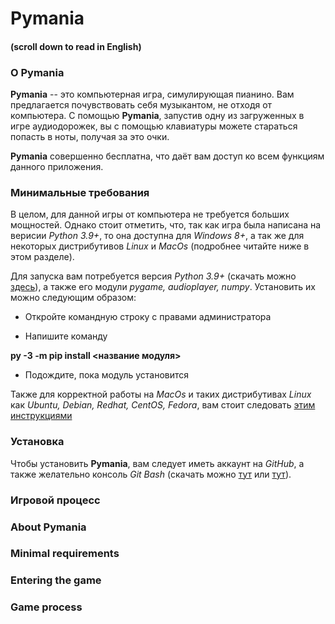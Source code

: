 # **Pymania**

#### (scroll down to read in English)

### О **Pymania**

**Pymania** -- это компьютерная игра, симулирующая пианино. Вам предлагается почувствовать себя музыкантом, не отходя от компьютера. С помощью **Pymania**, запустив одну из загруженных в игре аудиодорожек, вы с помощью клавиатуры можете стараться попасть в ноты, получая за это очки.

**Pymania** совершенно бесплатна, что даёт вам доступ ко всем функциям данного приложения.

### Минимальные требования

В целом, для данной игры от компьютера не требуется больших мощностей. Однако стоит отметить, что, так как игра была написана на верисии *Python 3.9+*, то она доступна для *Windows 8+*, а так же для некоторых дистрибутивов *Linux* и *MacOs* (подробнее читайте ниже в этом разделе).

Для запуска вам потребуется версия *Python 3.9+* (скачать можно [здесь](https://www.python.org/downloads/)), а также его модули *pygame, audioplayer, numpy*. Установить их можно следующим образом:

* Откройте командную строку с правами администратора

* Напишите команду 

****py -3 -m pip install <название модуля>****

* Подождите, пока модуль установится

Также для корректной работы на *MacOs* и таких дистрибутивах *Linux* как *Ubuntu, Debian, Redhat, CentOS, Fedora*, вам стоит следовать [этим инструкциями](www.pypi.org/project/audioplayer)

### Установка

Чтобы установить **Pymania**, вам следует иметь аккаунт на *GitHub*, а также желательно консоль *Git Bash* (скачать можно [тут](https://git-scm.com/downloads) или [тут](https://gitforwindows.org/)). 

### Игровой процесс

### About **Pymania**

### Minimal requirements

### Entering the game

### Game process


